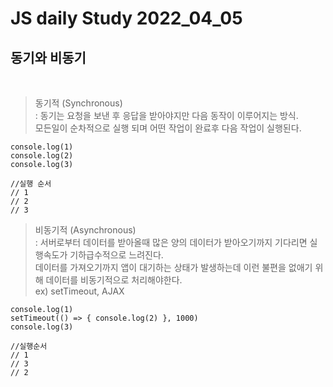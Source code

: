 # JS daily Study 2022_04_05 <br>
## 동기와 비동기 <br>
<br>

>동기적 (Synchronous) <br>
: 동기는 요청을 보낸 후 응답을 받아야지만 다음 동작이 이루어지는 방식. <br>
모든일이 순차적으로 실행 되며 어떤 작업이 완료후 다음 작업이 실행된다.

``` 
console.log(1) 
console.log(2)
console.log(3)

//실행 순서
// 1
// 2
// 3
```

> 비동기적 (Asynchronous) <br>
: 서버로부터 데이터를 받아올때 많은 양의 데이터가 받아오기까지 기다리면 실행속도가 기하급수적으로 느려진다.  <br>
데이터를 가져오기까지 앱이 대기하는 상태가 발생하는데 이런 불편을 없애기 위해 데이터를 비동기적으로 처리해야한다.<br>
ex) setTimeout, AJAX

```
console.log(1)
setTimeout(() => { console.log(2) }, 1000)
console.log(3)

//실행순서
// 1
// 3
// 2





